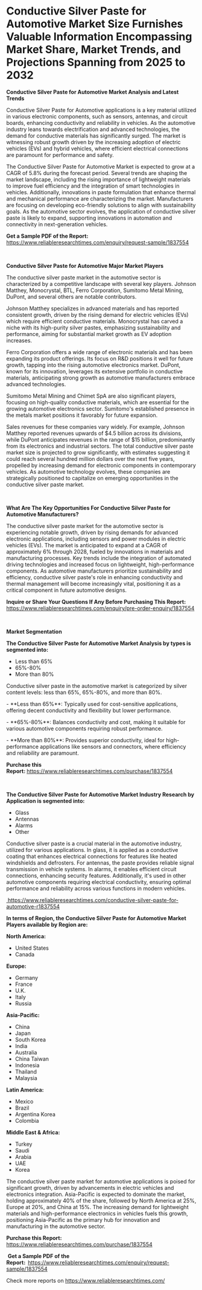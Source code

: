 <p><h1>Conductive Silver Paste for Automotive Market Size Furnishes Valuable Information Encompassing Market Share, Market Trends, and Projections Spanning from 2025 to 2032</h1></p><p><strong>Conductive Silver Paste for Automotive Market Analysis and Latest Trends</strong></p>
<p><p>Conductive Silver Paste for Automotive applications is a key material utilized in various electronic components, such as sensors, antennas, and circuit boards, enhancing conductivity and reliability in vehicles. As the automotive industry leans towards electrification and advanced technologies, the demand for conductive materials has significantly surged. The market is witnessing robust growth driven by the increasing adoption of electric vehicles (EVs) and hybrid vehicles, where efficient electrical connections are paramount for performance and safety.</p><p>The Conductive Silver Paste for Automotive Market is expected to grow at a CAGR of 5.8% during the forecast period. Several trends are shaping the market landscape, including the rising importance of lightweight materials to improve fuel efficiency and the integration of smart technologies in vehicles. Additionally, innovations in paste formulation that enhance thermal and mechanical performance are characterizing the market. Manufacturers are focusing on developing eco-friendly solutions to align with sustainability goals. As the automotive sector evolves, the application of conductive silver paste is likely to expand, supporting innovations in automation and connectivity in next-generation vehicles.</p></p>
<p><strong>Get a Sample PDF of the Report:&nbsp;</strong> <a href="https://www.reliableresearchtimes.com/enquiry/request-sample/1837554?utm_campaign=3444&utm_medium=2&utm_source=Github&utm_content=ia&utm_term=03042025&utm_id=conductive-silver-paste-for-automotive">https://www.reliableresearchtimes.com/enquiry/request-sample/1837554</a></p>
<p>&nbsp;</p>
<p><strong>Conductive Silver Paste for Automotive Major Market Players</strong></p>
<p><p>The conductive silver paste market in the automotive sector is characterized by a competitive landscape with several key players. Johnson Matthey, Monocrystal, BTL, Ferro Corporation, Sumitomo Metal Mining, DuPont, and several others are notable contributors.</p><p>Johnson Matthey specializes in advanced materials and has reported consistent growth, driven by the rising demand for electric vehicles (EVs) which require efficient conductive materials. Monocrystal has carved a niche with its high-purity silver pastes, emphasizing sustainability and performance, aiming for substantial market growth as EV adoption increases.</p><p>Ferro Corporation offers a wide range of electronic materials and has been expanding its product offerings. Its focus on R&D positions it well for future growth, tapping into the rising automotive electronics market. DuPont, known for its innovation, leverages its extensive portfolio in conductive materials, anticipating strong growth as automotive manufacturers embrace advanced technologies.</p><p>Sumitomo Metal Mining and Chimet SpA are also significant players, focusing on high-quality conductive materials, which are essential for the growing automotive electronics sector. Sumitomo's established presence in the metals market positions it favorably for future expansion.</p><p>Sales revenues for these companies vary widely. For example, Johnson Matthey reported revenues upwards of $4.5 billion across its divisions, while DuPont anticipates revenues in the range of $15 billion, predominantly from its electronics and industrial sectors. The total conductive silver paste market size is projected to grow significantly, with estimates suggesting it could reach several hundred million dollars over the next five years, propelled by increasing demand for electronic components in contemporary vehicles. As automotive technology evolves, these companies are strategically positioned to capitalize on emerging opportunities in the conductive silver paste market.</p></p>
<p>&nbsp;</p>
<p><strong>What Are The Key Opportunities For Conductive Silver Paste for Automotive Manufacturers?</strong></p>
<p><p>The conductive silver paste market for the automotive sector is experiencing notable growth, driven by rising demands for advanced electronic applications, including sensors and power modules in electric vehicles (EVs). The market is anticipated to expand at a CAGR of approximately 6% through 2028, fueled by innovations in materials and manufacturing processes. Key trends include the integration of automated driving technologies and increased focus on lightweight, high-performance components. As automotive manufacturers prioritize sustainability and efficiency, conductive silver paste's role in enhancing conductivity and thermal management will become increasingly vital, positioning it as a critical component in future automotive designs.</p></p>
<p><strong>Inquire or Share Your Questions If Any Before Purchasing This Report:</strong> <a href="https://www.reliableresearchtimes.com/enquiry/pre-order-enquiry/1837554?utm_campaign=3444&utm_medium=2&utm_source=Github&utm_content=ia&utm_term=03042025&utm_id=conductive-silver-paste-for-automotive">https://www.reliableresearchtimes.com/enquiry/pre-order-enquiry/1837554</a></p>
<p>&nbsp;</p>
<p><strong>Market Segmentation</strong></p>
<p><strong>The Conductive Silver Paste for Automotive Market Analysis by types is segmented into:</strong></p>
<p><ul><li>Less than 65%</li><li>65%-80%</li><li>More than 80%</li></ul></p>
<p><p>Conductive silver paste in the automotive market is categorized by silver content levels: less than 65%, 65%-80%, and more than 80%. </p><p>- **Less than 65%**: Typically used for cost-sensitive applications, offering decent conductivity and flexibility but lower performance.</p><p>  </p><p>- **65%-80%**: Balances conductivity and cost, making it suitable for various automotive components requiring robust performance.</p><p>- **More than 80%**: Provides superior conductivity, ideal for high-performance applications like sensors and connectors, where efficiency and reliability are paramount.</p></p>
<p><strong>Purchase this Report:&nbsp;</strong><a href="https://www.reliableresearchtimes.com/purchase/1837554?utm_campaign=3444&utm_medium=2&utm_source=Github&utm_content=ia&utm_term=03042025&utm_id=conductive-silver-paste-for-automotive">https://www.reliableresearchtimes.com/purchase/1837554</a></p>
<p>&nbsp;</p>
<p><strong>The Conductive Silver Paste for Automotive Market Industry Research by Application is segmented into:</strong></p>
<p><ul><li>Glass</li><li>Antennas</li><li>Alarms</li><li>Other</li></ul></p>
<p><p>Conductive silver paste is a crucial material in the automotive industry, utilized for various applications. In glass, it is applied as a conductive coating that enhances electrical connections for features like heated windshields and defrosters. For antennas, the paste provides reliable signal transmission in vehicle systems. In alarms, it enables efficient circuit connections, enhancing security features. Additionally, it's used in other automotive components requiring electrical conductivity, ensuring optimal performance and reliability across various functions in modern vehicles.</p></p>
<p><a href="https://www.reliableresearchtimes.com/conductive-silver-paste-for-automotive-r1837554?utm_campaign=3444&utm_medium=2&utm_source=Github&utm_content=ia&utm_term=03042025&utm_id=conductive-silver-paste-for-automotive">&nbsp;https://www.reliableresearchtimes.com/conductive-silver-paste-for-automotive-r1837554</a></p>
<p><strong>In terms of Region, the Conductive Silver Paste for Automotive Market Players available by Region are:</strong></p>
<p>
    <p> <strong> North America: </strong>
        <ul>
            <li>United States</li>
            <li>Canada</li>
        </ul>
        </p> 
    <p> <strong> Europe: </strong>
        <ul>
            <li>Germany</li>
            <li>France</li>
            <li>U.K.</li>
            <li>Italy</li>
            <li>Russia</li>
        </ul>
        </p> 
    <p> <strong> Asia-Pacific: </strong>
        <ul>
            <li>China</li>
            <li>Japan</li>
            <li>South Korea</li>
            <li>India</li>
            <li>Australia</li>
            <li>China Taiwan</li>
            <li>Indonesia</li>
            <li>Thailand</li>
            <li>Malaysia</li>
        </ul>
        </p> 
    <p> <strong> Latin America: </strong>
        <ul>
            <li>Mexico</li>
            <li>Brazil</li>
            <li>Argentina Korea</li>
            <li>Colombia</li>
        </ul>
        </p> 
    <p> <strong> Middle East & Africa: </strong>
        <ul>
            <li>Turkey</li>
            <li>Saudi</li>
            <li>Arabia</li>
            <li>UAE</li>
            <li>Korea</li>
        </ul>
    </p>
    </p>
<p><p>The conductive silver paste market for automotive applications is poised for significant growth, driven by advancements in electric vehicles and electronics integration. Asia-Pacific is expected to dominate the market, holding approximately 40% of the share, followed by North America at 25%, Europe at 20%, and China at 15%. The increasing demand for lightweight materials and high-performance electronics in vehicles fuels this growth, positioning Asia-Pacific as the primary hub for innovation and manufacturing in the automotive sector.</p></p>
<p><strong>Purchase this Report: </strong><a href="https://www.reliableresearchtimes.com/purchase/1837554?utm_campaign=3444&utm_medium=2&utm_source=Github&utm_content=ia&utm_term=03042025&utm_id=conductive-silver-paste-for-automotive">https://www.reliableresearchtimes.com/purchase/1837554</a></p>
<p>&nbsp;<strong>Get a Sample PDF of the Report:&nbsp;&nbsp;</strong><a href="https://www.reliableresearchtimes.com/enquiry/request-sample/1837554?utm_campaign=3444&utm_medium=2&utm_source=Github&utm_content=ia&utm_term=03042025&utm_id=conductive-silver-paste-for-automotive">https://www.reliableresearchtimes.com/enquiry/request-sample/1837554</a></p>
<p><strong></strong></p>
<p>Check more reports on <a href="https://www.reliableresearchtimes.com/?utm_campaign=3444&utm_medium=2&utm_source=Github&utm_content=ia&utm_term=03042025&utm_id=conductive-silver-paste-for-automotive">https://www.reliableresearchtimes.com/</a></p>